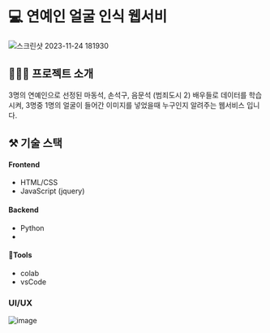 # 💻  연예인 얼굴 인식 웹서비

![스크린샷 2023-11-24 181930](https://github.com/jisoo03010/Image_AI_module_create/assets/73218962/04fa93bc-8e1c-46df-b668-65527ae6615c)

## 👩🏻‍💻 프로젝트 소개
3명의 연예인으로 선정된 마동석, 손석구, 음문석 (범죄도시 2) 배우들로 데이터를 학습시켜,
3명중 1명의 얼굴이 들어간 이미지를 넣었을때 누구인지 알려주는 웹서비스 입니다.

## ⚒️ 기술 스택
#### Frontend
- HTML/CSS 
- JavaScript (jquery)

#### Backend
- Python
- 
#### 🔧Tools
- colab
- vsCode

### UI/UX
![image](https://github.com/jisoo03010/Image_AI_module_create/assets/73218962/66d5ac15-06f8-4d6a-b605-057bbeb16acd)

